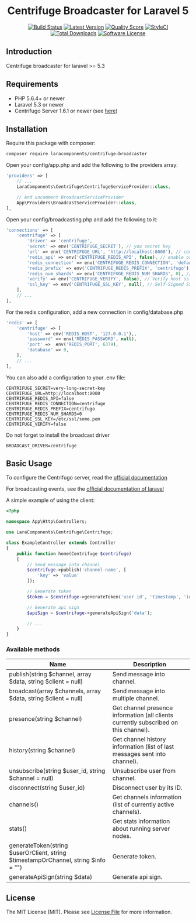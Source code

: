 <h1 align="center">Centrifuge Broadcaster for Laravel 5</h1>

<p align="center">
<a href="https://travis-ci.org/LaraComponents/centrifuge-broadcaster"><img src="https://travis-ci.org/LaraComponents/centrifuge-broadcaster.svg?branch=master" alt="Build Status"></a>
<a href="https://github.com/LaraComponents/centrifuge-broadcaster/releases"><img src="https://img.shields.io/github/release/LaraComponents/centrifuge-broadcaster.svg?style=flat-square" alt="Latest Version"></a>
<a href="https://scrutinizer-ci.com/g/LaraComponents/centrifuge-broadcaster"><img src="https://img.shields.io/scrutinizer/g/LaraComponents/centrifuge-broadcaster.svg?style=flat-square" alt="Quality Score"></a>
<a href="https://styleci.io/repos/77400544"><img src="https://styleci.io/repos/77400544/shield" alt="StyleCI"></a>
<a href="https://packagist.org/packages/LaraComponents/centrifuge-broadcaster"><img src="https://img.shields.io/packagist/dt/LaraComponents/centrifuge-broadcaster.svg?style=flat-square" alt="Total Downloads"></a>
<a href="https://github.com/LaraComponents/centrifuge-broadcaster/blob/master/LICENSE"><img src="https://img.shields.io/badge/license-MIT-blue.svg" alt="Software License"></a>
</p>

## Introduction
Centrifuge broadcaster for laravel >= 5.3

## Requirements

- PHP 5.6.4+ or newer
- Laravel 5.3 or newer
- Centrifugo Server 1.6.1 or newer (see [here](https://github.com/centrifugal/centrifugo))

## Installation

Require this package with composer:

```bash
composer require laracomponents/centrifuge-broadcaster
```

Open your config/app.php and add the following to the providers array:

```php
'providers' => [
    // ...
    LaraComponents\Centrifuge\CentrifugeServiceProvider::class,

    // And uncomment BroadcastServiceProvider
    App\Providers\BroadcastServiceProvider::class,
],
```

Open your config/broadcasting.php and add the following to it:

```php
'connections' => [
    'centrifuge' => [
        'driver' => 'centrifuge',
        'secret' => env('CENTRIFUGE_SECRET'), // you secret key
        'url' => env('CENTRIFUGE_URL', 'http://localhost:8000'), // centrifuge api url
        'redis_api' => env('CENTRIFUGE_REDIS_API', false), // enable or disable Redis API
        'redis_connection' => env('CENTRIFUGE_REDIS_CONNECTION', 'default'), // name of redis connection
        'redis_prefix' => env('CENTRIFUGE_REDIS_PREFIX', 'centrifugo'), // prefix name for queue in Redis
        'redis_num_shards' => env('CENTRIFUGE_REDIS_NUM_SHARDS', 0), // number of shards for redis API queue
        'verify' => env('CENTRIFUGE_VERIFY', false), // Verify host ssl if centrifuge uses this
        'ssl_key' => env('CENTRIFUGE_SSL_KEY', null), // Self-Signed SSl Key for Host (require verify=true)
    ],
    // ...
],
```

For the redis configuration, add a new connection in config/database.php

```php
'redis' => [
    'centrifuge' => [
        'host' => env('REDIS_HOST', '127.0.0.1'),,
        'password' => env('REDIS_PASSWORD', null),
        'port' =>  env('REDIS_PORT', 6379),
        'database' => 0,
    ],
    // ...
],
```

You can also add a configuration to your .env file:

```
CENTRIFUGE_SECRET=very-long-secret-key
CENTRIFUGE_URL=http://localhost:8000
CENTRIFUGE_REDIS_API=false
CENTRIFUGE_REDIS_CONNECTION=centrifuge
CENTRIFUGE_REDIS_PREFIX=centrifugo
CENTRIFUGE_REDIS_NUM_SHARDS=0
CENTRIFUGE_SSL_KEY=/etc/ssl/some.pem
CENTRIFUGE_VERIFY=false
```

Do not forget to install the broadcast driver

```
BROADCAST_DRIVER=centrifuge
```

## Basic Usage

To configure the Centrifugo server, read the [official documentation](https://fzambia.gitbooks.io/centrifugal/content)

For broadcasting events, see the [official documentation of laravel](https://laravel.com/docs/5.3/broadcasting)

A simple example of using the client:

```php
<?php

namespace App\Http\Controllers;

use LaraComponents\Centrifuge\Centrifuge;

class ExampleController extends Controller
{
    public function home(Centrifuge $centrifuge)
    {
        // Send message into channel
        $centrifuge->publish('channel-name', [
            'key' => 'value'
        ]);

        // Generate token
        $token = $centrifuge->generateToken('user id', 'timestamp', 'info');

        // Generate api sign
        $apiSign = $centrifuge->generateApiSign('data');

        // ...
    }
}
```

### Available methods

| Name | Description |
|------|-------------|
| publish(string $channel, array $data, string $client = null) | Send message into channel. |
| broadcast(array $channels, array $data, string $client = null) | Send message into multiple channel. |
| presence(string $channel) | Get channel presence information (all clients currently subscribed on this channel). |
| history(string $channel) | Get channel history information (list of last messages sent into channel). |
| unsubscribe(string $user_id, string $channel = null) | Unsubscribe user from channel. |
| disconnect(string $user_id) | Disconnect user by its ID. |
| channels() | Get channels information (list of currently active channels). |
| stats() | Get stats information about running server nodes. |
| generateToken(string $userOrClient, string $timestampOrChannel, string $info = "")  | Generate token. |
| generateApiSign(string $data) | Generate api sign. |

## License

The MIT License (MIT). Please see [License File](https://github.com/LaraComponents/centrifuge-broadcaster/blob/master/LICENSE) for more information.
